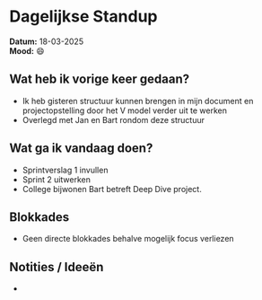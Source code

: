 # Dagelijkse Standup

**Datum:** 18-03-2025  
**Mood:** 😄

## Wat heb ik vorige keer gedaan?
- Ik heb gisteren structuur kunnen brengen in mijn document en projectopstelling door het V model verder uit te werken
- Overlegd met Jan en Bart rondom deze structuur 

## Wat ga ik vandaag doen?
- Sprintverslag 1 invullen
- Sprint 2 uitwerken
- College bijwonen Bart betreft Deep Dive project.


## Blokkades
- Geen directe blokkades behalve mogelijk focus verliezen 

## Notities / Ideeën
- 
